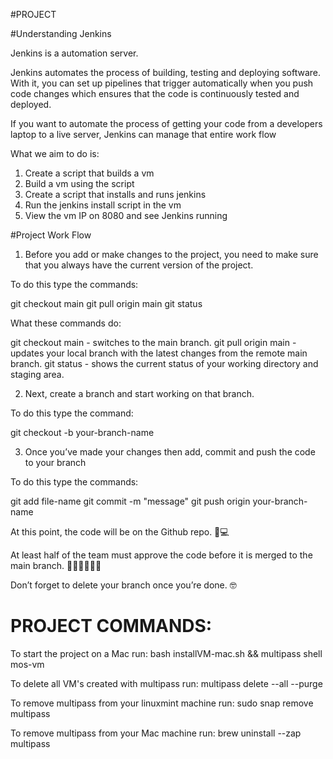 
#PROJECT


#Understanding Jenkins


Jenkins is a automation server.

Jenkins automates the process of building, testing and deploying software. 
With it, you can set up pipelines that trigger automatically when you push 
code changes which ensures that the code is continuously tested and 
deployed.

If you want to automate the process of getting your code from a developers 
laptop to a live server, Jenkins can manage that entire work flow



What we aim to do is:
1. Create a script that builds a vm
2. Build a vm using the script
3. Create a script that installs and runs jenkins
4. Run the jenkins install script in the vm
5. View the vm IP on 8080 and see Jenkins running



#Project Work Flow

1. Before you add or make changes to the project, you need to make sure 
that you always have the current version of the project.


To do this type the commands:

git checkout main
git pull origin main 
git status


What these commands do:

git checkout main  - switches to the main branch.
git pull origin main  - updates your local branch with the latest changes 
from the remote main branch.
git status -  shows the current status of your working directory and 
staging area.


2. Next, create a branch and start working on that branch.

To do this type the command:

git checkout -b your-branch-name



3. Once you’ve made your changes then add, commit and push the code to your 
branch 

To do this type the commands:

git add file-name
git commit -m "message"
git push origin your-branch-name



At this point, the code will be on the Github repo. 🎉💻

At least half of the team must approve the code before it is merged to the 
main branch. 
👨‍💻👩‍💻🧑‍💻

Don’t forget to delete your branch once you’re done. 🤓


# PROJECT COMMANDS:

To start the project on a Mac run:
bash installVM-mac.sh && multipass shell mos-vm

To delete all VM's created with multipass run:
multipass delete --all --purge

To remove multipass from your linuxmint machine run:
sudo snap remove multipass

To remove multipass from your Mac machine run:
brew uninstall --zap multipass

